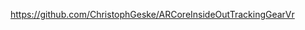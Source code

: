 [https://github.com/ChristophGeske/ARCoreInsideOutTrackingGearVr
](https://github.com/ChristophGeske/ARCoreInsideOutTrackingGearVr/blob/master/BoxyRoomCardboard.apk?raw=true)

